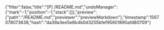 {"filter":false,"title":"[P] /README.md","undoManager":{"mark":-1,"position":-1,"stack":[]},"preview":{"path":"/README.md","previewer":"previewMarkdown"},"timestamp":1567078073638,"hash":"da39a3ee5e6b4b0d3255bfef95601890afd80709"}